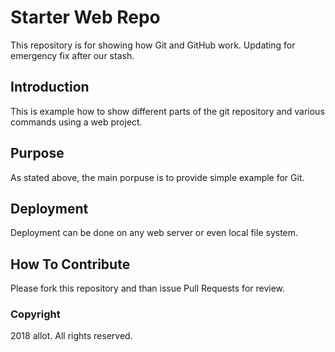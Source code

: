 # Starter Web Repo

This repository is for showing how Git and GitHub work.
Updating for emergency fix after our stash.

## Introduction

This is example how to show different parts of the git repository 
and various commands using a web project.  

## Purpose

As stated above, the main porpuse is to provide simple example 
for Git.

## Deployment

Deployment can be done on any web server or even local file system.

## How To Contribute

Please fork this repository and than issue Pull Requests for review.

### Copyright

2018 allot. All rights reserved.